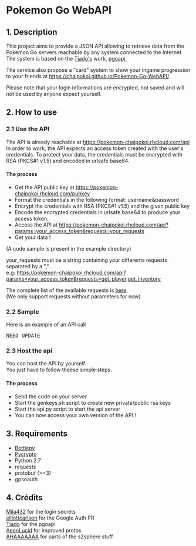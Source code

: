 # Pokemon Go WebAPI

## 1. Description 

This project aims to provide a JSON API allowing to retrieve data from the Pokemon Go servers reachable by any system connected to the Internet. 
The system is based on the [Tjado's](https://github.com/tejado) work, [pgoapi](https://github.com/tejado/pgoapi).   

The service also propose a "card" system to show your ingame progression to your friends at https://chaipokoi.github.io/Pokemon-Go-WebAPI/. 

Please note that your login informations are encrypted, not saved and will not be used by anyone expect yourself. 

## 2. How to use

### 2.1 Use the API

The API is already reachable at https://pokemon-chaipokoi.rhcloud.com/api  
In order to work, the API expects an access token created with the user's credentials. To protect your data, the credentials must be encrypted with RSA (PKCS#1 v1.5) and encoded in urlsafe base64.

#### The process

* Get the API public key at https://pokemon-chaipokoi.rhcloud.com/pubkey
* Format the credentials in the following format: username&password
* Encrypt the credentials with RSA (PKCS#1 v1.5) and the given public key
* Encode the encrypted credentials in urlsafe base64 to produce your access token.
* Access the API at https://pokemon-chaipokoi.rhcloud.com/api?params=your_access_token&requests=your_requests
* Get your data !

(A code sample is present in the example directory)

your_requests must be a string containing your differents requests separated by a ",".  
e.g: https://pokemon-chaipokoi.rhcloud.com/api?params=your_access_token&requests=get_player,get_inventory

The complete list of the available requests is [here](https://github.com/tejado/pgoapi/wiki/api_functions).  
(We only support requests without parameters for now)

### 2.2 Sample 

Here is an example of an API call

<pre>
NEED UPDATE
</pre>

### 2.3 Host the api

You can host the API by yourself.  
You just have to follow theese simple steps.

#### The process

* Send the code on your server
* Start the genkeys.sh script to create new private/public rsa keys
* Start the api.py script to start the api server 
* You can now access your own version of the API !

## 3. Requirements

- [Bottlepy](http://bottlepy.org)
- [Pycrypto](https://pypi.python.org/pypi/pycrypto)
- Python 2.7
- requests
- protobuf (>=3)
- gpsoauth

## 4. Crédits 

[Mila432](https://github.com/Mila432) for the login secrets  
[elliottcarlson](https://github.com/elliottcarlson) for the Google Auth PR  
[Tjado](https://github.com/tejado) for the pgoapi  
[AeonLucid](https://github.com/AeonLucid) for improved protos  
[AHAAAAAAA](https://github.com/AHAAAAAAA) for parts of the s2sphere stuff  
